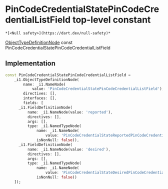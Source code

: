 


# PinCodeCredentialStatePinCodeCredentialListField top-level constant






    *[<Null safety>](https://dart.dev/null-safety)*


[ObjectTypeDefinitionNode](https://pub.dev/documentation/gql/0.13.0/ast/ObjectTypeDefinitionNode-class.html) const PinCodeCredentialStatePinCodeCredentialListField
  







## Implementation

```dart
const PinCodeCredentialStatePinCodeCredentialListField =
    _i1.ObjectTypeDefinitionNode(
        name: _i1.NameNode(
            value: 'PinCodeCredentialStatePinCodeCredentialListField'),
        directives: [],
        interfaces: [],
        fields: [
      _i1.FieldDefinitionNode(
          name: _i1.NameNode(value: 'reported'),
          directives: [],
          args: [],
          type: _i1.NamedTypeNode(
              name: _i1.NameNode(
                  value: 'PinCodeCredentialStateReportedPinCodeCredentialList'),
              isNonNull: false)),
      _i1.FieldDefinitionNode(
          name: _i1.NameNode(value: 'desired'),
          directives: [],
          args: [],
          type: _i1.NamedTypeNode(
              name: _i1.NameNode(
                  value: 'PinCodeCredentialStateDesiredPinCodeCredentialList'),
              isNonNull: false))
    ]);
```








